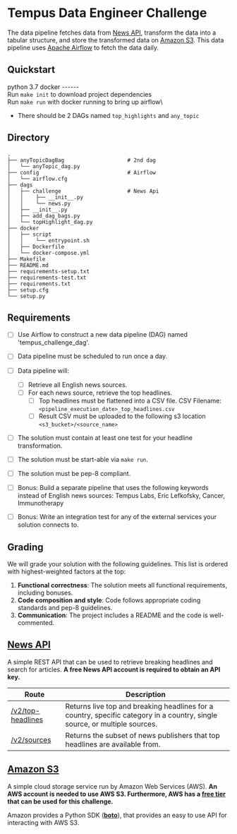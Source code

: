 # Tempus Data Engineer Challenge
The data pipeline fetches data from [News API](https://newsapi.org),
 transform the data into a tabular structure,
 and store the transformed data on [Amazon S3](https://aws.amazon.com/s3/).
 This data pipeline uses [Apache Airflow](https://airflow.apache.org) to fetch the data daily.

## Quickstart
python 3.7   docker ------\
Run `make init` to download project dependencies\
Run `make run` with docker running to bring up airflow\
 * There should be 2 DAGs named `top_highlights` and `any_topic`


## Directory
    .
    ├── anyTopicDagBag                    # 2nd dag
    │   └── anyTopic_dag.py                          
    ├── config                            # Airflow
    │   └── airflow.cfg  
    ├── dags                    
    │   ├── challenge                     # News Api
    │   │    ├── __init__.py             
    │   │    └── news.py
    │   ├── __init__.py
    │   ├── add_dag_bags.py
    │   └── topHighlight_dag.py               
    ├── docker                    
    │   ├── script               
    │   │    └── entrypoint.sh
    │   ├── Dockerfile              
    │   └── docker-compose.yml               
    ├── Makefile
    ├── README.md
    ├── requirements-setup.txt
    ├── requirements-test.txt
    ├── requirements.txt
    ├── setup.cfg
    └── setup.py


## Requirements
- [ ] Use Airflow to construct a new data pipeline (DAG) named 'tempus_challenge_dag'.
- [ ] Data pipeline must be scheduled to run once a day.
- [ ] Data pipeline will:
  - [ ] Retrieve all English news sources.
  - [ ] For each news source, retrieve the top headlines.
    - [ ] Top headlines must be flattened into a CSV file. CSV Filename: `<pipeline_execution_date>_top_headlines.csv`
    - [ ] Result CSV must be uploaded to the following s3 location `<s3_bucket>/<source_name>`
- [ ] The solution must contain at least one test for your headline transformation.
- [ ] The solution must be start-able via `make run`.
- [ ] The solution must be pep-8 compliant.
- [ ] Bonus: Build a separate pipeline that uses the following keywords instead of English news sources: Tempus Labs, Eric Lefkofsky, Cancer, Immunotherapy
- [ ] Bonus: Write an integration test for any of the external services your solution connects to.




## Grading
We will grade your solution with the following guidelines.
 This list is ordered with highest-weighted factors at the top:
1. **Functional correctness**: The solution meets all functional requirements,
 including bonuses.
2. **Code composition and style**: Code follows appropriate coding standards and pep-8 guidelines.
3. **Communication**: The project includes a README and the code is well-commented.




## [News API](https://newsapi.org)
A simple REST API that can be used to retrieve breaking headlines and search for articles. **A free News API account is required to obtain an API key.**

| Route             | Description                                                                                                                |
|-------------------|----------------------------------------------------------------------------------------------------------------------------|
| [/v2/top-headlines](https://newsapi.org/docs/endpoints/top-headlines) | Returns live top and breaking headlines for a country, specific category in a country, single source, or multiple sources. |
| [/v2/sources](https://newsapi.org/docs/endpoints/sources) | Returns the subset of news publishers that top headlines are available from. |


## [Amazon S3](https://aws.amazon.com/s3/)
A simple cloud storage service run by Amazon Web Services (AWS). **An AWS account is needed to use AWS S3. Furthermore, AWS has a [free tier](https://aws.amazon.com/free/) that can be used for this challenge.**

Amazon provides a Python SDK (**[boto](http://boto3.readthedocs.io/en/latest/guide/resources.html)**), that provides an easy to use API for interacting with AWS S3.
